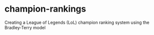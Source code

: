 # champion-rankings
Creating a League of Legends (LoL) champion ranking system using the Bradley-Terry model 
